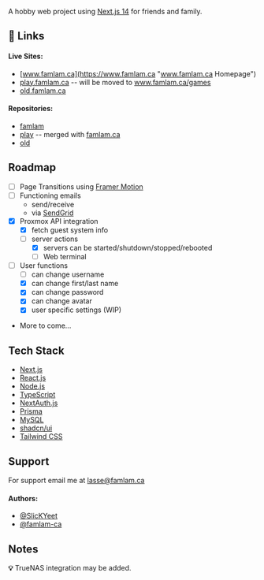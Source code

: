 A hobby web project using [Next.js 14](https://nextjs.org "Next JS") for friends and family.

## 🔗 Links

#### Live Sites:

- [www.famlam.ca](https://www.famlam.ca "www.famlam.ca Homepage")
- [play.famlam.ca](https://play.famlam.ca "play.famlam.ca Homepage") -- will be moved to www.famlam.ca/games
- [old.famlam.ca](https://old.famlam.ca "old.famlam.ca Homepage")

#### Repositories:

- [famlam](https://github.com/SlickYeet/famlam "famlam Github Repo")
- [play](https://github.com/SlickYeet/play "play.famlam.ca Github Repo") -- merged with [famlam.ca](https://github.com/SlickYeet/famlam "famlam Github Repo")
- [old](https://github.com/SlickYeet/old "old.famlam.ca Github Repo")

## Roadmap

- [ ] Page Transitions using [Framer Motion](https://www.framer.com/motion/ "Framer Motion")
- [ ] Functioning emails
  - send/receive
  - via [SendGrid](https://login.sendgrid.com/ "SendGrid")
- [x] Proxmox API integration
  - [x] fetch guest system info
  - [ ] server actions
    - [x] servers can be started/shutdown/stopped/rebooted
    - [ ] Web terminal
- [ ] User functions
  - [ ] can change username
  - [x] can change first/last name
  - [x] can change password
  - [x] can change avatar
  - [x] user specific settings (WIP)
- More to come...

## Tech Stack

- [Next.js](https://nextjs.org "Next JS")
- [React.js](https://react.dev "React JS")
- [Node.js](https://nodejs.org/en/ "Node JS")
- [TypeScript](https://www.typescriptlang.org/ "TypeScript")
- [NextAuth.js](https://next-auth.js.org "NextAuth JS")
- [Prisma](https://prisma.io "Prisma")
- [MySQL](https://www.mysql.com/ "MySQL")
- [shadcn/ui](https://ui.shadcn.com/ "shadcn/ui")
- [Tailwind CSS](https://tailwindcss.com "Tailwind CSS")

## Support

For support email me at lasse@famlam.ca

#### Authors:

- [@SlicKYeet](https://www.github.com/SlickYeet)
- [@famlam-ca](https://www.github.com/famlam-ca)

## Notes

**💡** TrueNAS integration may be added.
